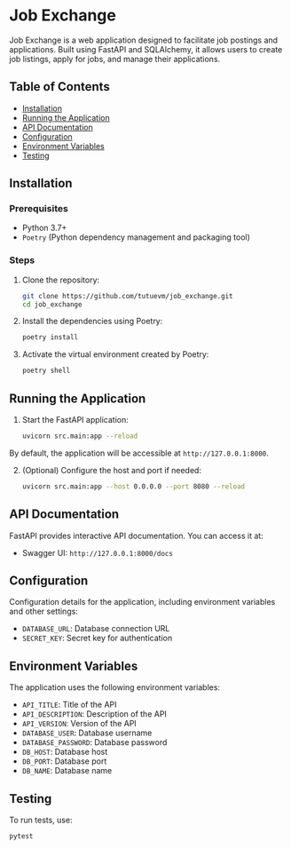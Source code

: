 # Job Exchange

Job Exchange is a web application designed to facilitate job postings and applications. Built using FastAPI and SQLAlchemy, it allows users to create job listings, apply for jobs, and manage their applications.

## Table of Contents
- [Installation](#installation)
- [Running the Application](#running-the-application)
- [API Documentation](#api-documentation)
- [Configuration](#configuration)
- [Environment Variables](#environment-variables)
- [Testing](#testing)

## Installation

### Prerequisites
- Python 3.7+
- `Poetry` (Python dependency management and packaging tool)

### Steps
1. Clone the repository:
    ```bash
    git clone https://github.com/tutuevm/job_exchange.git
    cd job_exchange
    ```

2. Install the dependencies using Poetry:
    ```bash
    poetry install
    ```

3. Activate the virtual environment created by Poetry:
    ```bash
    poetry shell
    ```

## Running the Application
1. Start the FastAPI application:
    ```bash
    uvicorn src.main:app --reload
    ```

By default, the application will be accessible at `http://127.0.0.1:8000`.

2. (Optional) Configure the host and port if needed:
    ```bash
    uvicorn src.main:app --host 0.0.0.0 --port 8080 --reload
    ```

## API Documentation
FastAPI provides interactive API documentation. You can access it at:
- Swagger UI: `http://127.0.0.1:8000/docs`

## Configuration
Configuration details for the application, including environment variables and other settings:
- `DATABASE_URL`: Database connection URL
- `SECRET_KEY`: Secret key for authentication

## Environment Variables
The application uses the following environment variables:

- `API_TITLE`: Title of the API
- `API_DESCRIPTION`: Description of the API
- `API_VERSION`: Version of the API
- `DATABASE_USER`: Database username
- `DATABASE_PASSWORD`: Database password
- `DB_HOST`: Database host
- `DB_PORT`: Database port
- `DB_NAME`: Database name

## Testing
To run tests, use:
```bash
pytest
